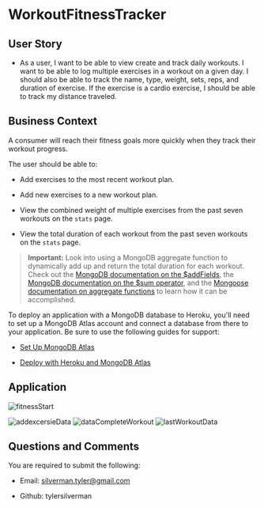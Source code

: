 # WorkoutFitnessTracker

## User Story

* As a user, I want to be able to view create and track daily workouts. I want to be able to log multiple exercises in a workout on a given day. I should also be able to track the name, type, weight, sets, reps, and duration of exercise. If the exercise is a cardio exercise, I should be able to track my distance traveled.

## Business Context

A consumer will reach their fitness goals more quickly when they track their workout progress.

The user should be able to:

  * Add exercises to the most recent workout plan.

  * Add new exercises to a new workout plan.

  * View the combined weight of multiple exercises from the past seven workouts on the `stats` page.

  * View the total duration of each workout from the past seven workouts on the `stats` page.

> **Important:** Look into using a MongoDB aggregate function to dynamically add up and return the total duration for each workout. Check out the [MongoDB documentation on the $addFields](https://docs.mongodb.com/manual/reference/operator/aggregation/addFields/), the [MongoDB documentation on the $sum operator](https://docs.mongodb.com/manual/reference/operator/aggregation/sum/), and the [Mongoose documentation on aggregate functions](https://mongoosejs.com/docs/api.html#aggregate_Aggregate) to learn how it can be accomplished.

To deploy an application with a MongoDB database to Heroku, you'll need to set up a MongoDB Atlas account and connect a database from there to your application. Be sure to use the following guides for support:

  * [Set Up MongoDB Atlas](../supplemental/mongo_atlas_setup.md)

  * [Deploy with Heroku and MongoDB Atlas](../supplemental/mongo_atlas_deploy.md)

  ## Application
  ![fitnessStart](https://user-images.githubusercontent.com/70153419/105610566-3a482080-5d7e-11eb-9a7a-82929dc1134b.PNG)

  ![addexcersieData](https://user-images.githubusercontent.com/70153419/105610538-14228080-5d7e-11eb-9418-30996eceda05.PNG)
  ![dataCompleteWorkout](https://user-images.githubusercontent.com/70153419/105610559-2f8d8b80-5d7e-11eb-9ef2-094d23be87cb.PNG)
  ![lastWorkoutData](https://user-images.githubusercontent.com/70153419/105610573-47650f80-5d7e-11eb-8967-cd39bab67dfb.PNG)

  


## Questions and Comments

You are required to submit the following:

* Email: silverman.tyler@gmail.com

* Github: tylersilverman

